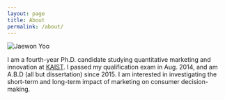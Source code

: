 ```yaml
---
layout: page
title: About
permalink: /about/
---
```


![Jaewon Yoo](/profile_pic_Jaewon_2.png?raw=true)

I am a fourth-year Ph.D. candidate studying quantitative marketing and innovation at [KAIST](http://www.business.kaist.edu/). I passed my qualification exam in Aug. 2014, and am A.B.D (all but dissertation) since 2015. I am interested in investigating the short-term and long-term impact of marketing on consumer decision-making.
